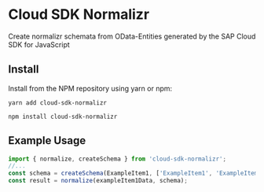 # Cloud SDK Normalizr

Create normalizr schemata from OData-Entities generated by the SAP Cloud SDK for JavaScript

## Install

Install from the NPM repository using yarn or npm:

```shell
yarn add cloud-sdk-normalizr
```

```shell
npm install cloud-sdk-normalizr
```

## Example Usage

```js
import { normalize, createSchema } from 'cloud-sdk-normalizr';
//...
const schema = createSchema(ExampleItem1, ['ExampleItem1', 'ExampleItem2']);
const result = normalize(exampleItem1Data, schema);
```
